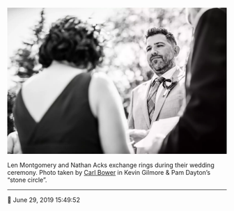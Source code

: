 ![Len Montgomery and Nathan Acks exchange rings](assets/1c09a42a7baa9fddecc05eb9c2f0aed6.webp)

Len Montgomery and Nathan Acks exchange rings during their wedding ceremony. Photo taken by [Carl Bower](http://carlbowerphotos.com/) in Kevin Gilmore & Pam Dayton’s “stone circle”.

- - - -

<span aria-hidden="true">📅</span> June 29, 2019 15:49:52
